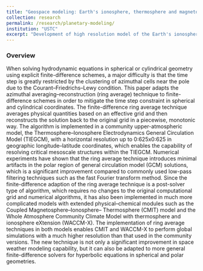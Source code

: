 ```yaml
---
title: "Geospace modeling: Earth's ionosphere, thermosphere and magnetosphere"
collection: research
permalink: /research/planetary-modeling/ 
institution: "USTC"
excerpt: "Development of high resolution model of the Earth's ionosphere and thermosphere"
---
```


### Overview
When solving hydrodynamic equations in spherical or cylindrical geometry using explicit finite-difference schemes, a major difficulty is that the time step is greatly restricted by the clustering of azimuthal cells near the pole due to the Courant–Friedrichs–Lewy condition. This paper adapts the azimuthal averaging–reconstruction (ring average) technique to finite-difference schemes in order to mitigate the time step constraint in spherical and cylindrical coordinates. The finite-difference ring average technique averages physical quantities based on an effective grid and then reconstructs the solution back to the original grid in a piecewise, monotonic way. The algorithm is implemented in a community upper-atmospheric model, the Thermosphere–Ionosphere Electrodynamics General Circulation Model (TIEGCM), with a horizontal resolution up to 0:625x0:625 in geographic longitude–latitude coordinates, which enables the capability of resolving critical mesoscale structures within the TIEGCM. Numerical experiments have shown that the ring average technique introduces minimal artifacts in the polar region of general circulation model (GCM) solutions, which is a significant improvement compared to commonly used low-pass filtering techniques such as the fast Fourier transform method. Since the finite-difference adaption of the ring average technique is a post-solver type of algorithm, which requires no changes to the original computational grid and numerical algorithms, it has also been implemented in much more complicated models with extended physical–chemical modules such as the Coupled Magnetosphere–Ionosphere– Thermosphere (CMIT) model and the Whole Atmosphere Community Climate Model with thermosphere and ionosphere eXtension (WACCM-X). The implementation of ring average techniques in both models enables CMIT and WACCM-X to perform global simulations with a much higher resolution than that used in the community versions. The new technique is not only a significant improvement in space weather modeling capability, but it can also be adapted to more general finite-difference solvers for hyperbolic equations in spherical and polar geometries.
